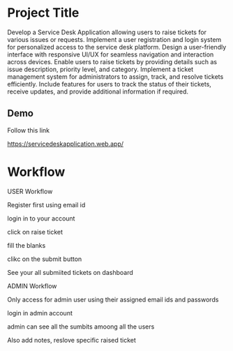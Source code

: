 
# Project Title

Develop a Service Desk Application allowing users to raise tickets for various issues or requests. Implement a user registration and login system for personalized access to the service desk platform. Design a user-friendly interface with responsive UI/UX for seamless navigation and interaction across devices. Enable users to raise tickets by providing details such as issue description, priority level, and category. Implement a ticket management system for administrators to assign, track, and resolve tickets efficiently. Include features for users to track the status of their tickets, receive updates, and provide additional information if required.

## Demo

Follow this link

https://servicedeskapplication.web.app/

# Workflow
USER Workflow

Register first using email id

login in to your account

click on raise ticket

fill the blanks

clikc on the submit button

See your all submiited tickets on dashboard

ADMIN Workflow

Only access for admin user using their assigned email ids and passwords

login in admin account

admin can see all the sumbits amoong all the users

Also add notes, reslove specific raised ticket

